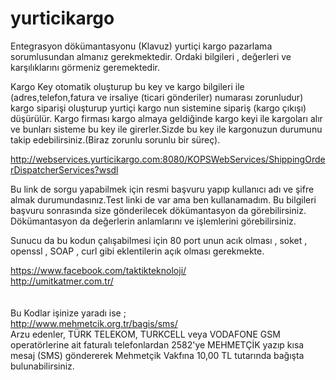 # yurticikargo

Entegrasyon dökümantasyonu (Klavuz) yurtiçi kargo pazarlama sorumlusundan almanız gerekmektedir.
Ordaki bilgileri , değerleri ve karşılıklarını görmeniz geremektedir.

Kargo Key otomatik oluşturup bu key ve kargo bilgileri ile (adres,telefon,fatura ve irsaliye (ticari gönderiler) numarası zorunludur) 
kargo siparişi oluşturup yurtiçi kargo nun sistemine sipariş (kargo çıkışı) düşürülür.
Kargo firması kargo almaya geldiğinde kargo keyi ile kargoları alır ve bunları sisteme bu key ile girerler.Sizde bu key ile kargonuzun 
durumunu takip edebilirsiniz.(Biraz zorunlu sorunlu bir süreç).


http://webservices.yurticikargo.com:8080/KOPSWebServices/ShippingOrderDispatcherServices?wsdl

Bu link de sorgu yapabilmek için resmi başvuru yapıp kullanıcı adı ve şifre almak durumundasınız.Test linki de var ama ben kullanamadım.
Bu bilgileri başvuru sonrasında size gönderilecek dökümantasyon da görebilirsiniz.
Dökümantasyon da değerlerin anlamlarını ve işlemlerini görebilirsiniz.

Sunucu da bu kodun çalışabilmesi için 80 port unun acık olması , soket , openssl , SOAP , curl  gibi eklentilerin açık olması gerekmekte.

https://www.facebook.com/taktikteknoloji/ <br>
http://umitkatmer.com.tr/
<br>
<br>
<br>
Bu Kodlar işinize yaradı ise ;<br>
http://www.mehmetcik.org.tr/bagis/sms/ <br>
Arzu edenler, TÜRK TELEKOM, TURKCELL veya VODAFONE GSM operatörlerine ait faturalı telefonlardan 2582'ye MEHMETÇİK yazıp kısa mesaj (SMS) göndererek Mehmetçik Vakfına 10,00 TL tutarında bağışta bulunabilirsiniz.


